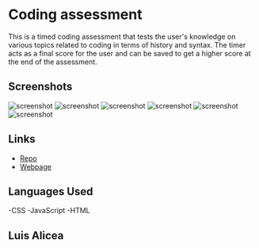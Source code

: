 # Coding assessment

This is a timed coding assessment that tests the user's knowledge on various topics related to coding in terms of history and syntax. The timer acts as a final score for the user and can be saved to get a higher score at the end of the assessment.


## Screenshots
![screenshot](imgs/ffb36e7d76a93ac9d172f01678ffaf3d.png)
![screenshot](imgs/fc2559fb3ec21804b987dbee45a3073f.png)
![screenshot](imgs/cc2c666452a09fe998aa0a1f80c9d404.png)
![screenshot](imgs/b28f0a535846dcbdf7fb566f681b113a.png)
![screenshot](imgs/272480695af938ca728eeb6a7092eb9b.png)
![screenshot](imgs/0f333cd49dd5bfa65ae1ae96a4e3effd.png)

## Links
* [Repo](https://github.com/Undrcver/Password-Generator)
* [Webpage](https://undrcver.github.io/Password-Generator/)

## Languages Used
-CSS -JavaScript -HTML

## Luis Alicea 
